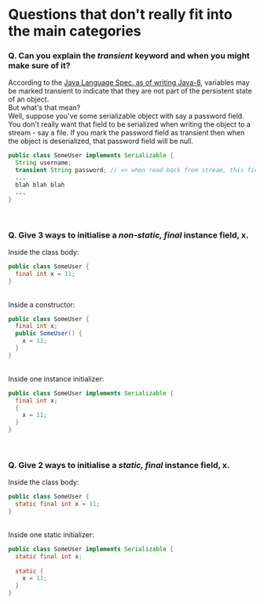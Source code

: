 # Questions that don't really fit into the main categories

### Q. Can you explain the *transient* keyword and when you might make sure of it?<br>
According to the [Java Language Spec. as of writing Java-8](http://docs.oracle.com/javase/specs/jls/se8/html/jls-8.html#jls-8.3.1.3), variables may be marked transient to indicate that they are not part of the persistent state of an object.<br>But what's that mean?<br>Well, suppose you've some serializable object with say a password field. You don't really want that field to be serialized when writing the object to a stream - say a file. If you mark the password field as transient then when the object is deserialized, that password field will be null.<br>
```java
public class SomeUser implements Serializable {
  String username;
  transient String password; // => when read back from stream, this field will be null
  ...
  blah blah blah
  ...
}
```
<br>

### Q. Give 3 ways to initialise a *non-static, final* instance field, x.<br>
Inside the class body:<br>

```java
public class SomeUser {
  final int x = 11;  
}
```
<br>
Inside a constructor:<br>

```java
public class SomeUser {
  final int x;  
  public SomeUser() {
    x = 11;
  }
}
```
<br>
Inside one instance initializer:<br>

```java
public class SomeUser implements Serializable {
  final int x;
  {
    x = 11;
  }
}
```
<br>

### Q. Give 2 ways to initialise a *static, final* instance field, x.<br>
Inside the class body:<br>

```java
public class SomeUser {
  static final int x = 11;  
}
```
<br>
Inside one static initializer:<br>

```java
public class SomeUser implements Serializable {
  static final int x;
  
  static {
    x = 11;
  }
}
```
<br>




